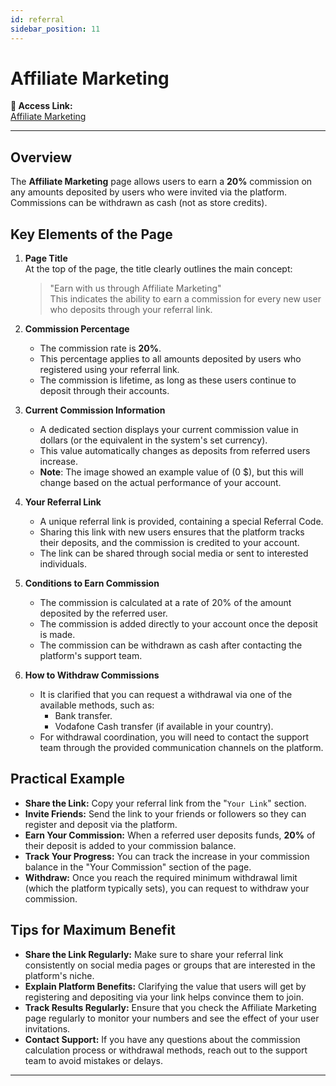```yaml
---
id: referral
sidebar_position: 11
---
```


# Affiliate Marketing

**🔗 Access Link:**  
[Affiliate Marketing](https://app.easy-orders.net/#/referral)

---

## Overview

The **Affiliate Marketing** page allows users to earn a **20%** commission on any amounts deposited by users who were invited via the platform. Commissions can be withdrawn as cash (not as store credits).

## Key Elements of the Page

1. **Page Title**  
   At the top of the page, the title clearly outlines the main concept:  
   > "Earn with us through Affiliate Marketing"  
   This indicates the ability to earn a commission for every new user who deposits through your referral link.

2. **Commission Percentage**  
   - The commission rate is **20%**.  
   - This percentage applies to all amounts deposited by users who registered using your referral link.  
   - The commission is lifetime, as long as these users continue to deposit through their accounts.

3. **Current Commission Information**  
   - A dedicated section displays your current commission value in dollars (or the equivalent in the system's set currency).  
   - This value automatically changes as deposits from referred users increase.  
   - **Note**: The image showed an example value of (0 $), but this will change based on the actual performance of your account.

4. **Your Referral Link**  
   - A unique referral link is provided, containing a special Referral Code.  
   - Sharing this link with new users ensures that the platform tracks their deposits, and the commission is credited to your account.  
   - The link can be shared through social media or sent to interested individuals.

5. **Conditions to Earn Commission**  
   - The commission is calculated at a rate of 20% of the amount deposited by the referred user.  
   - The commission is added directly to your account once the deposit is made.  
   - The commission can be withdrawn as cash after contacting the platform's support team.

6. **How to Withdraw Commissions**  
   - It is clarified that you can request a withdrawal via one of the available methods, such as:
     - Bank transfer.  
     - Vodafone Cash transfer (if available in your country).  
   - For withdrawal coordination, you will need to contact the support team through the provided communication channels on the platform.

## Practical Example

- **Share the Link:** Copy your referral link from the "`Your Link`" section.  
- **Invite Friends:** Send the link to your friends or followers so they can register and deposit via the platform.  
- **Earn Your Commission:** When a referred user deposits funds, **20%** of their deposit is added to your commission balance.  
- **Track Your Progress:** You can track the increase in your commission balance in the "Your Commission" section of the page.  
- **Withdraw:** Once you reach the required minimum withdrawal limit (which the platform typically sets), you can request to withdraw your commission.

## Tips for Maximum Benefit

- **Share the Link Regularly:** Make sure to share your referral link consistently on social media pages or groups that are interested in the platform's niche.
- **Explain Platform Benefits:** Clarifying the value that users will get by registering and depositing via your link helps convince them to join.
- **Track Results Regularly:** Ensure that you check the Affiliate Marketing page regularly to monitor your numbers and see the effect of your user invitations.
- **Contact Support:** If you have any questions about the commission calculation process or withdrawal methods, reach out to the support team to avoid mistakes or delays.

---
